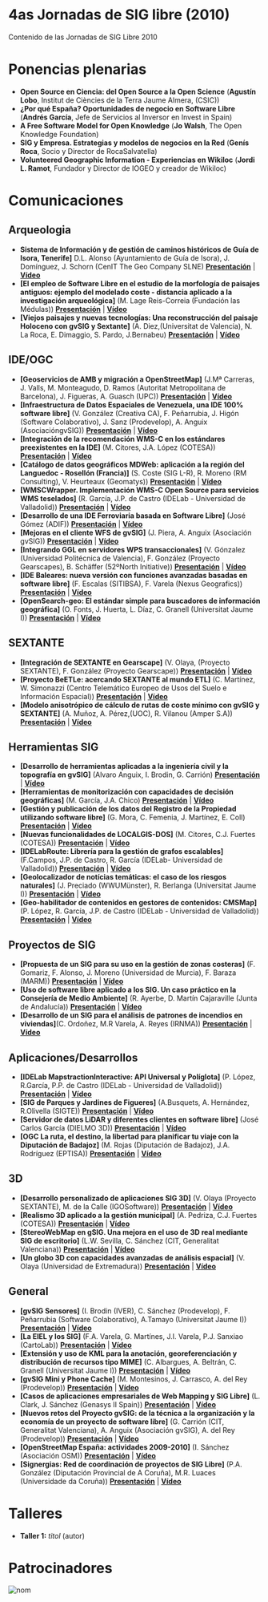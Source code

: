 # 4as Jornadas de SIG libre (2010)

Contenido de las Jornadas de SIG Libre 2010


Ponencias plenarias
====================

* **Open Source en Ciencia: del Open Source a la Open Science** (**Agustín Lobo**, Institut de Ciències de la Terra Jaume Almera, (CSIC))
* **¿Por qué España? Oportunidades de negocio en Software Libre** (**Andrés García**, Jefe de Servicios al Inversor en Invest in Spain)
* **A Free Software Model for Open Knowledge** (**Jo Walsh**, The Open Knowledge Foundation)
* **SIG y Empresa. Estrategias y modelos de negocios en la Red** (**Genís Roca**, Socio y Director de RocaSalvatella)
* **Volunteered Geographic Information - Experiencias en Wikiloc** (**Jordi L. Ramot**, Fundador y Director de IOGEO y creador de Wikiloc)

Comunicaciones
=================


Arqueologia
---------------------------

* **Sistema de Información y de gestión de caminos históricos de Guía de Isora, Tenerife]** D.L. Alonso (Ayuntamiento de Guía de Isora), J. Domínguez, J. Schorn (CenIT The Geo Company SLNE) **[Presentación]()** | **[Vídeo]()**
* **[El empleo de Software Libre en el estudio de la morfología de paisajes antiguos: ejemplo del modelado coste - distancia aplicado a la investigación arqueológica]** (M. Lage Reis-Correia (Fundación las Médulas)) **[Presentación]()** | **[Vídeo]()**
* **[Viejos paisajes y nuevas tecnologías: Una reconstrucción del paisaje Holoceno con gvSIG y Sextante]** (A. Diez,(Universitat de Valencia), N. La Roca, E. Dimaggio, S. Pardo, J.Bernabeu) **[Presentación]()** | **[Vídeo]()**


IDE/OGC
---------------------------
* **[Geoservicios de AMB y migración a OpenStreetMap]** (J.Mª Carreras, J. Valls, M. Monteagudo, D. Ramos (Autoritat Metropolitana de Barcelona), J. Figueras, A. Guasch (UPC)) **[Presentación]()** | **[Vídeo]()**
* **[Infraestructura de Datos Espaciales de Venezuela, una IDE 100% software libre]** (V. González (Creativa CA), F. Peñarrubia, J. Higón (Software Colaborativo), J. Sanz (Prodevelop), A. Anguix (AsociacióngvSIG)) **[Presentación]()** | **[Vídeo]()**
* **[Integración de la recomendación WMS-C en los estándares preexistentes en la IDE]** (M. Citores, J.A. López (COTESA)) **[Presentación]()** | **[Vídeo]()**
* **[Catálogo de datos geográficos MDWeb: aplicación a la región del Languedoc - Rosellón (Francia)]** (S. Coste (SIG L-R), R. Moreno (RM Consulting), V. Heurteaux (Geomatys)) **[Presentación]()** | **[Vídeo]()**
* **[WMSCWrapper. Implementación WMS-C Open Source para servicios WMS teselados]** (R. García, J.P. de Castro (IDELab - Universidad de Valladolid)) **[Presentación]()** | **[Vídeo]()**
* **[Desarrollo de una IDE Ferroviaria basada en Software Libre]** (José Gómez (ADIF)) **[Presentación]()** | **[Vídeo]()**
* **[Mejoras en el cliente WFS de gvSIG]** (J. Piera, A. Anguix (Asociación gvSIG)) **[Presentación]()** | **[Vídeo]()**
* **[Integrando GGL en servidores WPS transaccionales]** (V. Gónzalez (Universidad Politécnica de Valencia), F. González (Proyecto
Gearscapes), B. Schäffer (52ºNorth Initiative)) **[Presentación]()** | **[Vídeo]()**
* **[IDE Baleares: nueva versión con funciones avanzadas basadas en software libre]** (F. Escalas (SITIBSA), F. Varela (Nexus Geografics)) **[Presentación]()** | **[Vídeo]()**
* **[OpenSearch-geo: El estándar simple para buscadores de información geográfica]** (O. Fonts, J. Huerta, L. Díaz, C. Granell (Universitat Jaume I)) **[Presentación]()** | **[Vídeo]()**

SEXTANTE
---------------------------
* **[Integración de SEXTANTE en Gearscape]** (V. Olaya, (Proyecto SEXTANTE), F. González (Proyecto Gearscape)) **[Presentación]()** | **[Vídeo]()**
* **[Proyecto BeETLe: acercando SEXTANTE al mundo ETL]** (C. Martínez, W. Simonazzi (Centro Telemático Europeo de Usos del Suelo e Información Espacial)) **[Presentación]()** | **[Vídeo]()**
* **[Modelo anisotrópico de cálculo de rutas de coste mínimo con gvSIG y SEXTANTE]** (A. Muñoz, A. Pérez,(UOC), R. Vilanou (Amper S.A)) **[Presentación]()** | **[Vídeo]()**

Herramientas SIG
---------------------------
* **[Desarrollo de herramientas aplicadas a la ingeniería civil y la topografía en gvSIG]** (Alvaro Anguix, I. Brodin, G. Carrión) **[Presentación]()** | **[Vídeo]()**
* **[Herramientas de monitorización con capacidades de decisión geográficas]** (M. García, J.A. Chico) **[Presentación]()** | **[Vídeo]()**
* **[Gestión y publicación de los datos del Registro de la Propiedad utilizando software libre]** (G. Mora, C. Femenia, J. Martínez, E. Coll) **[Presentación]()** | **[Vídeo]()**
* **[Nuevas funcionalidades de LOCALGIS-DOS]** (M. Citores, C.J. Fuertes (COTESA)) **[Presentación]()** | **[Vídeo]()**
* **[IDELabRoute: Librería para la gestión de grafos escalables]** (F.Campos, J.P. de Castro, R. García (IDELab- Universidad de Valladolid)) **[Presentación]()** | **[Vídeo]()**
* **[Geolocalizador de notícias temáticas: el caso de los riesgos naturales]** (J. Preciado (WWUMünster), R. Berlanga (Universitat Jaume I)) **[Presentación]()** | **[Vídeo]()**
* **[Geo-habilitador de contenidos en gestores de contenidos: CMSMap]** (P. López, R. García, J.P. de Castro (IDELab - Universidad de Valladolid)) **[Presentación]()** | **[Vídeo]()**

Proyectos de SIG
---------------------------
* **[Propuesta de un SIG para su uso en la gestión de zonas costeras]** (F. Gomariz, F. Alonso, J. Moreno (Universidad de Murcia), F. Baraza (MARM)) **[Presentación]()** | **[Vídeo]()**
* **[Uso de software libre aplicado a los SIG. Un caso práctico en la Consejería de Medio Ambiente]** (R. Ayerbe, D. Martín Cajaraville (Junta de Andalucía)) **[Presentación]()** | **[Vídeo]()**
* **[Desarrollo de un SIG para el análisis de patrones de incendios en viviendas]**(C. Ordoñez, M.R Varela, A. Reyes (IRNMA)) **[Presentación]()** | **[Vídeo]()**

Aplicaciones/Desarrollos
---------------------------
* **[IDELab MapstractionInteractive: API Universal y Políglota]** (P. López, R.García, P.P. de Castro (IDELab - Universidad de Valladolid)) **[Presentación]()** | **[Vídeo]()**
* **[SIG de Parques y Jardines de Figueres]** (A.Busquets, A. Hernández, R.Olivella (SIGTE)) **[Presentación]()** | **[Vídeo]()**
* **[Servidor de datos LiDAR y diferentes clientes en software libre]** (José Carlos García (DIELMO 3D)) **[Presentación]()** | **[Vídeo]()**
* **[OGC La ruta, el destino, la libertad para planificar tu viaje con la Diputación de Badajoz]** (M. Rojas (Diputación de Badajoz), J.A. Rodríguez (EPTISA)) **[Presentación]()** | **[Vídeo]()**

3D
---------------------------
* **[Desarrollo personalizado de aplicaciones SIG 3D]** (V. Olaya (Proyecto SEXTANTE), M. de la Calle (IGOSoftware)) **[Presentación]()** | **[Vídeo]()**
* **[Realismo 3D aplicado a la gestión municipal]** (A. Pedriza, C.J. Fuertes (COTESA)) **[Presentación]()** | **[Vídeo]()**
* **[StereoWebMap en gSIG. Una mejora en el uso de 3D real mediante SIG de escritorio]** (L.W. Sevilla, C. Sánchez (CIT, Generalitat Valenciana)) **[Presentación]()** | **[Vídeo]()**
* **[Un globo 3D con capacidades avanzadas de análisis espacial]** (V. Olaya (Universidad de Extremadura)) **[Presentación]()** | **[Vídeo]()**

General
---------------------------
* **[gvSIG Sensores]** (I. Brodin (IVER), C. Sánchez (Prodevelop), F. Peñarrubia (Software Colaborativo), A.Tamayo (Universitat Jaume I)) **[Presentación]()** | **[Vídeo]()**
* **[La EIEL y los SIG]** (F.A. Varela, G. Martínes, J.I. Varela, P.J. Sanxiao (CartoLab)) **[Presentación]()** | **[Vídeo]()**
* **[Extensión y uso de KML para la anotación, georeferenciación y distribución de recursos tipo MIME]** (C. Albargues, A. Beltrán, C. Granell (Universitat Jaume I)) **[Presentación]()** | **[Vídeo]()**
* **[gvSIG Mini y Phone Cache]** (M. Montesinos, J. Carrasco, A. del Rey (Prodevelop)) **[Presentación]()** | **[Vídeo]()**
* **[Casos de aplicaciones empresariales de Web Mapping y SIG Libre]** (L. Clark, J. Sánchez (Genasys II Spain)) **[Presentación]()** | **[Vídeo]()**
* **[Nuevos retos del Proyecto gvSIG: de la técnica a la organización y la economía de un proyecto de software libre]** (G. Carrión (CIT, Generalitat Valenciana), A. Anguix (Asociación gvSIG), A. del Rey (Prodevelop)) **[Presentación]()** | **[Vídeo]()**
* **[OpenStreetMap España: actividades 2009-2010]** (I. Sánchez (Asociación OSM)) **[Presentación]()** | **[Vídeo]()**
* **[Signergias: Red de coordinación de proyectos de SIG Libre]** (P.A. González (Diputación Provincial de A Coruña), M.R. Luaces (Universidade da Coruña)) **[Presentación]()** | **[Vídeo]()**

Talleres
========

* **Taller 1:** *titol* (autor)

Patrocinadores
==============

![nom](img/fitxer.jpg)
